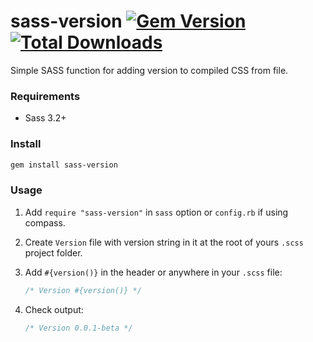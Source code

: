 # sass-version [![Gem Version](https://img.shields.io/gem/v/sass-version.svg)](https://rubygems.org/gems/sass-version) [![Total Downloads](https://img.shields.io/gem/dt/sass-version.svg)](https://rubygems.org/gems/sass-version)
Simple SASS function for adding version to compiled CSS from file.

### Requirements
- Sass 3.2+

### Install
```sh
gem install sass-version
```

### Usage
1. Add `require "sass-version"` in `sass` option or `config.rb` if using compass.

2. Create `Version` file with version string in it at the root of yours `.scss` project folder.

3. Add `#{version()}` in the header or anywhere in your `.scss` file:

    ```scss
    /* Version #{version()} */
    ```

4. Check output:

    ```css
    /* Version 0.0.1-beta */
    ```
